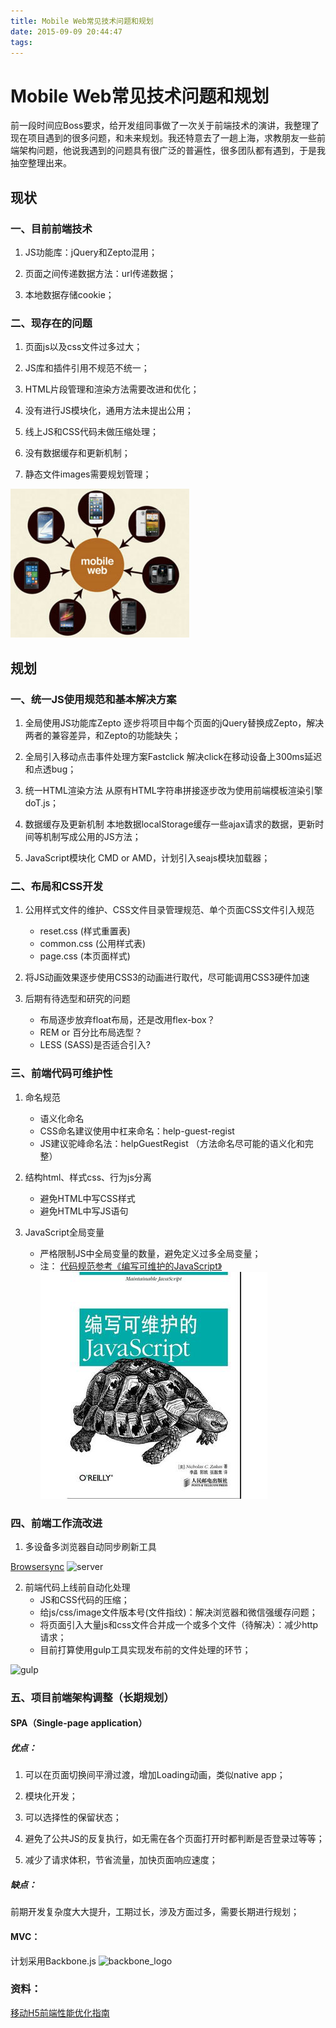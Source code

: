 ```yaml
---
title: Mobile Web常见技术问题和规划
date: 2015-09-09 20:44:47
tags:
---
```


# Mobile Web常见技术问题和规划

前一段时间应Boss要求，给开发组同事做了一次关于前端技术的演讲，我整理了现在项目遇到的很多问题，和未来规划。我还特意去了一趟上海，求教朋友一些前端架构问题，他说我遇到的问题具有很广泛的普遍性，很多团队都有遇到，于是我抽空整理出来。

## 现状
### 一、目前前端技术
1. JS功能库：jQuery和Zepto混用；

2. 页面之间传递数据方法：url传递数据；

3. 本地数据存储cookie；

### 二、现存在的问题
1. 页面js以及css文件过多过大；

2. JS库和插件引用不规范不统一；

3. HTML片段管理和渲染方法需要改进和优化；

4. 没有进行JS模块化，通用方法未提出公用；

5. 线上JS和CSS代码未做压缩处理；

6. 没有数据缓存和更新机制；

7. 静态文件images需要规划管理；

![mobile phone](/images/mobile_web_dev_phone.jpg)


## 规划
### 一、统一JS使用规范和基本解决方案
1. 全局使用JS功能库Zepto
逐步将项目中每个页面的jQuery替换成Zepto，解决两者的兼容差异，和Zepto的功能缺失；

2. 全局引入移动点击事件处理方案Fastclick
解决click在移动设备上300ms延迟和点透bug；

3. 统一HTML渲染方法
从原有HTML字符串拼接逐步改为使用前端模板渲染引擎doT.js；

4. 数据缓存及更新机制
本地数据localStorage缓存一些ajax请求的数据，更新时间等机制写成公用的JS方法；

5. JavaScript模块化
CMD or AMD，计划引入seajs模块加载器；

### 二、布局和CSS开发
1. 公用样式文件的维护、CSS文件目录管理规范、单个页面CSS文件引入规范
	  * reset.css  (样式重置表)
	  * common.css  (公用样式表)
	  * page.css  (本页面样式)

2. 将JS动画效果逐步使用CSS3的动画进行取代，尽可能调用CSS3硬件加速

3. 后期有待选型和研究的问题
	  * 布局逐步放弃float布局，还是改用flex-box？
	  * REM or 百分比布局选型？
	  * LESS (SASS)是否适合引入?

### 三、前端代码可维护性
1. 命名规范
	  * 语义化命名
	  * CSS命名建议使用中杠来命名：help-guest-regist
	  * JS建议驼峰命名法：helpGuestRegist （方法命名尽可能的语义化和完整）

2. 结构html、样式css、行为js分离
	  * 避免HTML中写CSS样式
	  * 避免HTML中写JS语句

3. JavaScript全局变量
	  * 严格限制JS中全局变量的数量，避免定义过多全局变量；
	  * 注： [代码规范参考《编写可维护的JavaScript》](http://book.douban.com/subject/21792530/)
	![book](/images/mobile_web_dev_book1.jpg)

### 四、前端工作流改进
1. 多设备多浏览器自动同步刷新工具

[Browsersync](http://www.browsersync.cn/)
![server](/images/mobile_web_dev_server.jpg)

2. 前端代码上线前自动化处理
	  * JS和CSS代码的压缩；
	  * 给js/css/image文件版本号(文件指纹)：解决浏览器和微信强缓存问题；
	  * 将页面引入大量js和css文件合并成一个或多个文件（待解决）：减少http请求；
	  * 目前打算使用gulp工具实现发布前的文件处理的环节；

![gulp](/images/gulp_logo.jpg)

### 五、项目前端架构调整（长期规划）
#### SPA（Single-page application）
##### 优点：
1. 可以在页面切换间平滑过渡，增加Loading动画，类似native app；

2. 模块化开发；

3. 可以选择性的保留状态；

4. 避免了公共JS的反复执行，如无需在各个页面打开时都判断是否登录过等等；

5. 减少了请求体积，节省流量，加快页面响应速度；

##### 缺点：
 前期开发复杂度大大提升，工期过长，涉及方面过多，需要长期进行规划；

#### MVC：
计划采用Backbone.js
![backbone_logo](/images/backbone_logo.jpg)


### 资料：
[移动H5前端性能优化指南](http://isux.tencent.com/h5-performance.html)
